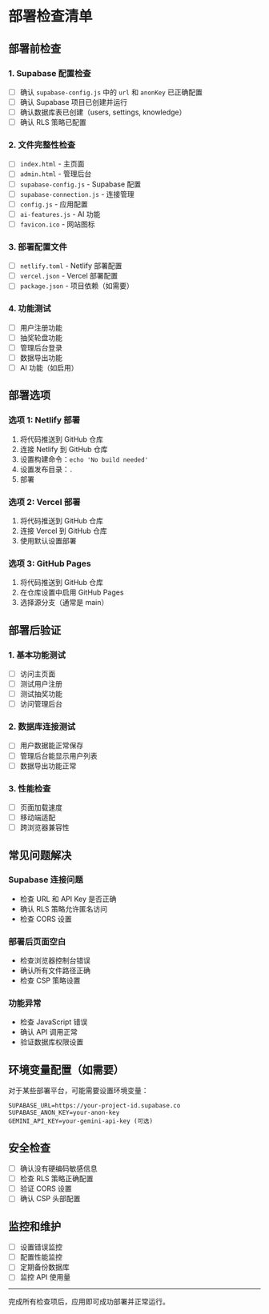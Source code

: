 # 部署检查清单

## 部署前检查

### 1. Supabase 配置检查
- [ ] 确认 `supabase-config.js` 中的 `url` 和 `anonKey` 已正确配置
- [ ] 确认 Supabase 项目已创建并运行
- [ ] 确认数据库表已创建（users, settings, knowledge）
- [ ] 确认 RLS 策略已配置

### 2. 文件完整性检查
- [ ] `index.html` - 主页面
- [ ] `admin.html` - 管理后台
- [ ] `supabase-config.js` - Supabase 配置
- [ ] `supabase-connection.js` - 连接管理
- [ ] `config.js` - 应用配置
- [ ] `ai-features.js` - AI 功能
- [ ] `favicon.ico` - 网站图标

### 3. 部署配置文件
- [ ] `netlify.toml` - Netlify 部署配置
- [ ] `vercel.json` - Vercel 部署配置
- [ ] `package.json` - 项目依赖（如需要）

### 4. 功能测试
- [ ] 用户注册功能
- [ ] 抽奖轮盘功能
- [ ] 管理后台登录
- [ ] 数据导出功能
- [ ] AI 功能（如启用）

## 部署选项

### 选项 1: Netlify 部署
1. 将代码推送到 GitHub 仓库
2. 连接 Netlify 到 GitHub 仓库
3. 设置构建命令：`echo 'No build needed'`
4. 设置发布目录：`.`
5. 部署

### 选项 2: Vercel 部署
1. 将代码推送到 GitHub 仓库
2. 连接 Vercel 到 GitHub 仓库
3. 使用默认设置部署

### 选项 3: GitHub Pages
1. 将代码推送到 GitHub 仓库
2. 在仓库设置中启用 GitHub Pages
3. 选择源分支（通常是 main）

## 部署后验证

### 1. 基本功能测试
- [ ] 访问主页面
- [ ] 测试用户注册
- [ ] 测试抽奖功能
- [ ] 访问管理后台

### 2. 数据库连接测试
- [ ] 用户数据能正常保存
- [ ] 管理后台能显示用户列表
- [ ] 数据导出功能正常

### 3. 性能检查
- [ ] 页面加载速度
- [ ] 移动端适配
- [ ] 跨浏览器兼容性

## 常见问题解决

### Supabase 连接问题
- 检查 URL 和 API Key 是否正确
- 确认 RLS 策略允许匿名访问
- 检查 CORS 设置

### 部署后页面空白
- 检查浏览器控制台错误
- 确认所有文件路径正确
- 检查 CSP 策略设置

### 功能异常
- 检查 JavaScript 错误
- 确认 API 调用正常
- 验证数据库权限设置

## 环境变量配置（如需要）

对于某些部署平台，可能需要设置环境变量：

```
SUPABASE_URL=https://your-project-id.supabase.co
SUPABASE_ANON_KEY=your-anon-key
GEMINI_API_KEY=your-gemini-api-key (可选)
```

## 安全检查

- [ ] 确认没有硬编码敏感信息
- [ ] 检查 RLS 策略正确配置
- [ ] 验证 CORS 设置
- [ ] 确认 CSP 头部配置

## 监控和维护

- [ ] 设置错误监控
- [ ] 配置性能监控
- [ ] 定期备份数据库
- [ ] 监控 API 使用量

---

完成所有检查项后，应用即可成功部署并正常运行。